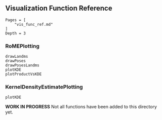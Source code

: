 ## Visualization Function Reference

```@contents
Pages = [
    "vis_func_ref.md"
]
Depth = 3
```

### RoMEPlotting
```@docs
drawLandms
drawPoses
drawPosesLandms
plotKDE
plotProductVsKDE
```

### KernelDensityEstimatePlotting
```@docs
plotKDE
```

**WORK IN PROGRESS**  Not all functions have been added to this directory yet.
